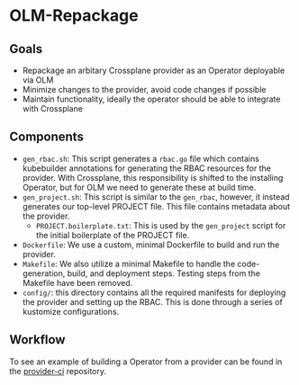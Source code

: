 # OLM-Repackage

## Goals

- Repackage an arbitary Crossplane provider as an Operator deployable via OLM
- Minimize changes to the provider, avoid code changes if possible
- Maintain functionality, ideally the operator should be able to integrate with Crossplane

## Components

- `gen_rbac.sh`: This script generates a `rbac.go` file which contains kubebuilder annotations for generating the RBAC resources for the provider. With Crossplane, this responsibility is shifted to the installing Operator, but for OLM we need to generate these at build time.
- `gen_project.sh`: This script is similar to the `gen_rbac`, however, it instead generates our top-level PROJECT file. This file contains metadata about the provider.
  - `PROJECT.boilerplate.txt`: This is used by the `gen_project` script for the initial boilerplate of the PROJECT file.
- `Dockerfile`: We use a custom, minimal Dockerfile to build and run the provider.
- `Makefile`: We also utilize a minimal Makefile to handle the code-generation, build, and deployment steps. Testing steps from the Makefile have been removed.
- `config/`: this directory contains all the required manifests for deploying the provider and setting up the RBAC. This is done through a series of kustomize configurations.

## Workflow

To see an example of building a Operator from a provider can be found in the [provider-ci](https://github.com/redhat-et/provider-ci) repository.
